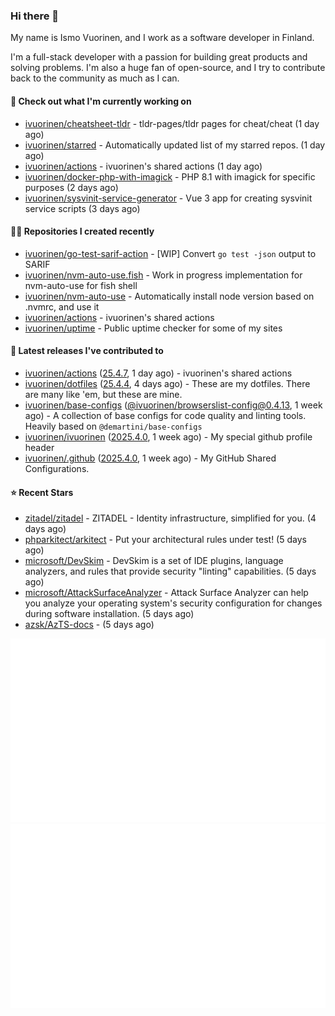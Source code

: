 
### Hi there 👋

My name is Ismo Vuorinen, and I work as a software developer in Finland.

I'm a full-stack developer with a passion for building great products and solving problems.
I'm also a huge fan of open-source, and I try to contribute back to the community as much as I can.

#### 👷 Check out what I'm currently working on

- [ivuorinen/cheatsheet-tldr](https://github.com/ivuorinen/cheatsheet-tldr) - tldr-pages/tldr pages for cheat/cheat (1 day ago)
- [ivuorinen/starred](https://github.com/ivuorinen/starred) - Automatically updated list of my starred repos. (1 day ago)
- [ivuorinen/actions](https://github.com/ivuorinen/actions) - ivuorinen&#39;s shared actions (1 day ago)
- [ivuorinen/docker-php-with-imagick](https://github.com/ivuorinen/docker-php-with-imagick) - PHP 8.1 with imagick for specific purposes (2 days ago)
- [ivuorinen/sysvinit-service-generator](https://github.com/ivuorinen/sysvinit-service-generator) - Vue 3 app for creating sysvinit service scripts (3 days ago)

#### 👨‍💻 Repositories I created recently

- [ivuorinen/go-test-sarif-action](https://github.com/ivuorinen/go-test-sarif-action) - [WIP] Convert `go test -json` output to SARIF
- [ivuorinen/nvm-auto-use.fish](https://github.com/ivuorinen/nvm-auto-use.fish) - Work in progress implementation for nvm-auto-use for fish shell
- [ivuorinen/nvm-auto-use](https://github.com/ivuorinen/nvm-auto-use) - Automatically install node version based on .nvmrc, and use it
- [ivuorinen/actions](https://github.com/ivuorinen/actions) - ivuorinen&#39;s shared actions
- [ivuorinen/uptime](https://github.com/ivuorinen/uptime) - Public uptime checker for some of my sites

#### 🚀 Latest releases I've contributed to

- [ivuorinen/actions](https://github.com/ivuorinen/actions) ([25.4.7](https://github.com/ivuorinen/actions/releases/tag/25.4.7), 1 day ago) - ivuorinen&#39;s shared actions
- [ivuorinen/dotfiles](https://github.com/ivuorinen/dotfiles) ([25.4.4](https://github.com/ivuorinen/dotfiles/releases/tag/25.4.4), 4 days ago) - These are my dotfiles. There are many like &#39;em, but these are mine.
- [ivuorinen/base-configs](https://github.com/ivuorinen/base-configs) ([@ivuorinen/browserslist-config@0.4.13](https://github.com/ivuorinen/base-configs/releases/tag/%40ivuorinen/browserslist-config%400.4.13), 1 week ago) - A collection of base configs for code quality and linting tools. Heavily based on `@demartini/base-configs`
- [ivuorinen/ivuorinen](https://github.com/ivuorinen/ivuorinen) ([2025.4.0](https://github.com/ivuorinen/ivuorinen/releases/tag/2025.4.0), 1 week ago) - My special github profile header
- [ivuorinen/.github](https://github.com/ivuorinen/.github) ([2025.4.0](https://github.com/ivuorinen/.github/releases/tag/2025.4.0), 1 week ago) - My GitHub Shared Configurations.

#### ⭐ Recent Stars

- [zitadel/zitadel](https://github.com/zitadel/zitadel) - ZITADEL - Identity infrastructure, simplified for you. (4 days ago)
- [phparkitect/arkitect](https://github.com/phparkitect/arkitect) - Put your architectural rules under test! (5 days ago)
- [microsoft/DevSkim](https://github.com/microsoft/DevSkim) - DevSkim is a set of IDE plugins, language analyzers, and rules that provide security &#34;linting&#34; capabilities. (5 days ago)
- [microsoft/AttackSurfaceAnalyzer](https://github.com/microsoft/AttackSurfaceAnalyzer) - Attack Surface Analyzer can help you analyze your operating system&#39;s security configuration for changes during software installation. (5 days ago)
- [azsk/AzTS-docs](https://github.com/azsk/AzTS-docs) -  (5 days ago)



<picture>
  <source srcset="https://raw.githubusercontent.com/ivuorinen/github-stats/master/generated/overview.svg#gh-dark-mode-only" media="(prefers-color-scheme: dark)" />
  <img src="https://raw.githubusercontent.com/ivuorinen/github-stats/master/generated/overview.svg#gh-light-mode-only" alt="Overview of my activity" />
</picture>
<picture>
  <source srcset="https://raw.githubusercontent.com/ivuorinen/github-stats/master/generated/languages.svg#gh-dark-mode-only" media="(prefers-color-scheme: dark)" />
  <img src="https://raw.githubusercontent.com/ivuorinen/github-stats/master/generated/languages.svg#gh-light-mode-only" alt="Languages I have been using" />
</picture>


